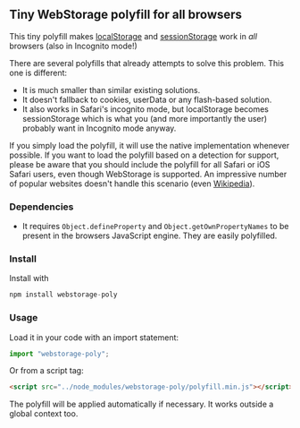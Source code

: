## Tiny WebStorage polyfill for all browsers

This tiny polyfill makes [localStorage](https://developer.mozilla.org/en-US/docs/Web/API/Window/localStorage) and [sessionStorage](https://developer.mozilla.org/en-US/docs/Web/API/Window/sessionStorage) work in *all* browsers (also in Incognito mode!)

There are several polyfills that already attempts to solve this problem. This one is different:
- It is much smaller than similar existing solutions.
- It doesn't fallback to cookies, userData or any flash-based solution.
- It also works in Safari's incognito mode, but localStorage becomes sessionStorage which is what you (and more importantly the user) probably want in Incognito mode anyway.

If you simply load the polyfill, it will use the native implementation whenever possible.
If you want to load the polyfill based on a detection for support, please be aware that
you should include the polyfill for all Safari or iOS Safari users, even though WebStorage is
supported. An impressive number of popular websites doesn't handle this scenario (even [Wikipedia](https://en.wikipedia.org)).

### Dependencies
- It requires `Object.defineProperty` and `Object.getOwnPropertyNames` to be present in the browsers JavaScript engine. They are easily polyfilled.

### Install
Install with
```javascript
npm install webstorage-poly
```

### Usage
Load it in your code with an import statement:
```javascript
import "webstorage-poly";
```
Or from a script tag:
```html
<script src="../node_modules/webstorage-poly/polyfill.min.js"></script>
```

The polyfill will be applied automatically if necessary.
It works outside a global context too.

